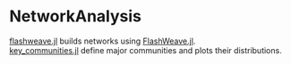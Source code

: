 # NetworkAnalysis  
[flashweave.jl](https://github.com/wangyi91/sedaDNA-bacteria-archaea/blob/main/NetworkAnalysis/flashweave.jl) builds networks using [FlashWeave.jl](https://github.com/meringlab/FlashWeave.jl).  
[key_communities.jl](https://github.com/wangyi91/sedaDNA-bacteria-archaea/blob/main/NetworkAnalysis/key_communities.jl) define major communities and plots their distributions.  
 
